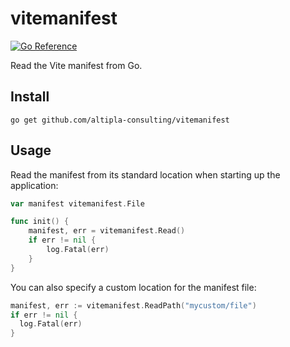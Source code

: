 
# vitemanifest

[![Go Reference](https://pkg.go.dev/badge/github.com/altipla-consulting/vitemanifest.svg)](https://pkg.go.dev/github.com/altipla-consulting/vitemanifest)

Read the Vite manifest from Go.


## Install

```shell
go get github.com/altipla-consulting/vitemanifest
```


## Usage

Read the manifest from its standard location when starting up the application:

```go
var manifest vitemanifest.File

func init() {
	manifest, err = vitemanifest.Read()
	if err != nil {
		log.Fatal(err)
	}
}
```

You can also specify a custom location for the manifest file:

```go
manifest, err := vitemanifest.ReadPath("mycustom/file")
if err != nil {
  log.Fatal(err)
}
```
